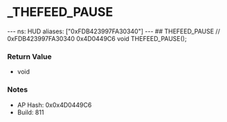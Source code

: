 # _THEFEED_PAUSE

--- ns: HUD aliases: ["0xFDB423997FA30340"] --- ## THEFEED_PAUSE  // 0xFDB423997FA30340 0x4D0449C6 void THEFEED_PAUSE();

### Return Value
* void

### Notes
* AP Hash: 0x0x4D0449C6
* Build: 811

